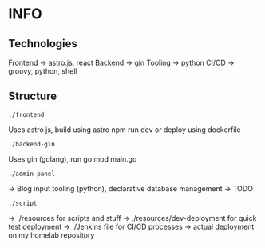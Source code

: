 # INFO

## Technologies

Frontend -> astro.js, react
Backend -> gin
Tooling -> python
CI/CD -> groovy, python, shell

## Structure

```./frontend```

Uses astro js, build using astro npm run dev or deploy using dockerfile

```./backend-gin```

Uses gin (golang), run go mod main.go

```./admin-panel```

-> Blog input tooling (python), declarative database management
-> TODO

```./script```

-> ./resources for scripts and stuff
-> ./resources/dev-deployment for quick test deployment
-> ./Jenkins file for CI/CD processes
-> actual deployment on my homelab repository 

